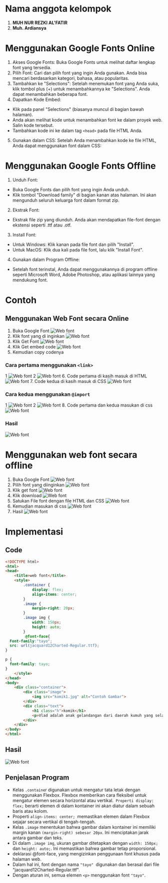 # Nama anggota kelompok
1. **MUH NUR REZKI AL'FATIR**
2. **Muh. Ardiansya**

# Menggunakan Google Fonts Online
1. Akses Google Fonts: Buka Google Fonts untuk melihat daftar lengkap font yang tersedia.
2. Pilih Font: Cari dan pilih font yang ingin Anda gunakan. Anda bisa mencari berdasarkan kategori, bahasa, atau popularitas.
3. Tambahkan ke "Selections": Setelah menemukan font yang Anda suka, klik tombol plus (+) untuk menambahkannya ke "Selections". Anda dapat menambahkan beberapa font.
4. Dapatkan Kode Embed:
- Klik pada panel "Selections" (biasanya muncul di bagian bawah halaman).
- Anda akan melihat kode untuk menambahkan font ke dalam proyek web. Salin kode tersebut.
- Tambahkan kode ini ke dalam tag `<head>` pada file HTML Anda.
5. Gunakan dalam CSS: Setelah Anda menambahkan kode ke file HTML, Anda dapat menggunakan font dalam CSS:

# Menggunakan Google Fonts Offline
1. Unduh Font:
- Buka Google Fonts dan pilih font yang ingin Anda unduh.
- Klik tombol "Download family" di bagian kanan atas halaman. Ini akan mengunduh seluruh keluarga font dalam format zip.
2. Ekstrak Font:
- Ekstrak file zip yang diunduh. Anda akan mendapatkan file-font dengan ekstensi seperti .ttf atau .otf.
3. Install Font:
- Untuk Windows: Klik kanan pada file font dan pilih "Install".
- Untuk MacOS: Klik dua kali pada file font, lalu klik "Install Font".
4. Gunakan dalam Program Offline:
- Setelah font terinstal, Anda dapat menggunakannya di program offline seperti Microsoft Word, Adobe Photoshop, atau aplikasi lainnya yang mendukung font.

# Contoh
## Menggunakan Web Font secara Online
1. Buka Google Font
![Web font](web1.jpg)
2. Klik font yang di inginkan
![Web font](web2.jpg)
3. Klik Get Font
![Web font](web3.jpg)
4. Klik Get embed code
![Web font](web4.jpg)
5. Kemudian copy codenya
### Cara pertama menggunakan `<link>`
1 ![Web font](5.jpg)
2 ![Web font](6.jpg)
6. Code pertama di kasih masuk di HTML
![Web font](9.jpg)
7. Code kedua di kasih masuk di CSS
![Web font](8.jpg)
### Cara kedua menggunakan `@import`
1 ![Web font](10.jpg)
2 ![Web font](11.jpg)
8. Code pertama dan kedua masukan di css
![Web font](12.jpg)
### Hasil
![Web font](13.jpg)


# Menggunakan web font secara offline
1. Buka Google Font
![Web font](1.jpg)
2. Pilih font yang diinginkan
![Web font](2.jpg)
3. Klik get font
![Web font](3.jpg)
4. Klik download
![Web font](14.jpg)
5. Satukan File font dengan file HTML dan CSS
![Web font](15.jpg)
6. Kemudian masukan di css
![Web font](16.jpg)
7. Hasil
![Web font](13.jpg)
# Implementasi
## Code
```html
<!DOCTYPE html>
<html>
<head>
    <title>web font</title>
    <style>
        .container {
            display: flex; 
            align-items: center; 
        }
        .image {
            margin-right: 20px; 
        }
        .image img {
            width: 150px;
            height: auto;
        }
         @font-face{
  Font-family:"tayo";
  src: url(jacquard12Charted-Regular.ttf);
}

p {
  font-family: tayo;
}
    </style>
</head>
<body>
    <div class="container">
        <div class="image">
            <img src="komik1.jpg" alt="Contoh Gambar">
        </div>
        <div class="text">
            <h1 class="h">komik</h1>
            <p>Vlad adalah anak gelandangan dari daerah kumuh yang selalu mengagumi kesatria.</p>
        </div>
    </div>
</body>
</html>

```
## Hasil
![Web font](17.jpg)
## Penjelasan Program
- Kelas `.containe`r digunakan untuk mengatur tata letak dengan menggunakan Flexbox. Flexbox memberikan cara fleksibel untuk mengatur elemen secara horizontal atau vertikal.` Properti display: flex;` berarti elemen di dalam kontainer ini akan diatur dalam sebuah baris atau kolom.
- Properti `align-items: center; `memastikan elemen dalam Flexbox sejajar secara vertikal di tengah-tengah.
- Kelas `.image` menentukan bahwa gambar dalam kontainer ini memiliki margin kanan `(margin-right) sebesar 20px`. Ini menciptakan jarak antara gambar dan teks.
- Di dalam `.image img`, ukuran gambar ditetapkan dengan `width: 150px;` dan `height: auto;`. Ini memastikan bahwa gambar tetap proporsional.
- deklarasi @font-face, yang mengizinkan penggunaan font khusus pada halaman web.
- Dalam hal ini, font dengan nama `"tayo" `digunakan dan berasal dari file "jacquard12Charted-Regular.ttf".
- Dengan aturan ini, semua elemen `<p>` menggunakan font `"tayo"`.